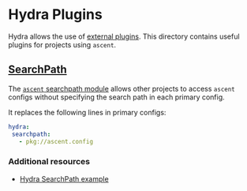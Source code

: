 # Hydra Plugins

Hydra allows the use of [external plugins](https://hydra.cc/docs/advanced/plugins/develop). This directory contains useful plugins for projects using `ascent`.

## [SearchPath](https://hydra.cc/docs/advanced/search_path)

The [`ascent` searchpath module](ascent/searchpath.py) allows other projects to access `ascent` configs without specifying the search path in each primary config.

It replaces the following lines in primary configs:

```yaml
hydra:
 searchpath:
   - pkg://ascent.config
```

### Additional resources

- [Hydra SearchPath example](https://github.com/facebookresearch/hydra/tree/main/examples/plugins/example_searchpath_plugin)
